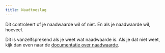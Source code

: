 ```yaml
---
title: Naadtoeslag
---
```


Dit controleert of je naadwaarde wil of niet. En als je naadwaarde wil, hoeveel.

Dit is vanzelfsprekend als je weet wat naadwaarde is. Als je dat niet weet, kijk dan even naar de [documentatie over naadwaarde](../../sewing/seamallowance).